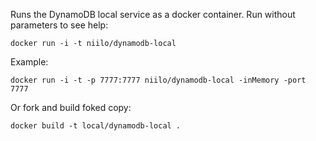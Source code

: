 Runs the DynamoDB local service as a docker container. Run without parameters to see help:

```
docker run -i -t niilo/dynamodb-local
```

Example:

```
docker run -i -t -p 7777:7777 niilo/dynamodb-local -inMemory -port 7777
```

Or fork and build foked copy:

```
docker build -t local/dynamodb-local .
```
